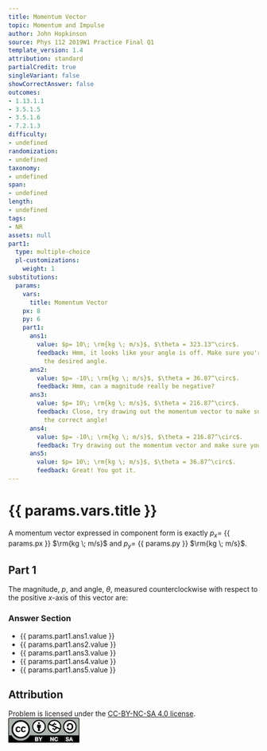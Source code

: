 ```yaml
---
title: Momentum Vector
topic: Momentum and Impulse
author: John Hopkinson
source: Phys 112 2019W1 Practice Final Q1
template_version: 1.4
attribution: standard
partialCredit: true
singleVariant: false
showCorrectAnswer: false
outcomes:
- 1.13.1.1
- 3.5.1.5
- 3.5.1.6
- 7.2.1.3
difficulty:
- undefined
randomization:
- undefined
taxonomy:
- undefined
span:
- undefined
length:
- undefined
tags:
- NR
assets: null
part1:
  type: multiple-choice
  pl-customizations:
    weight: 1
substitutions:
  params:
    vars:
      title: Momentum Vector
    px: 8
    py: 6
    part1:
      ans1:
        value: $p= 10\; \rm{kg \; m/s}$, $\theta = 323.13^\circ$.
        feedback: Hmm, it looks like your angle is off. Make sure you're calculating
          the desired angle.
      ans2:
        value: $p= -10\; \rm{kg \; m/s}$, $\theta = 36.87^\circ$.
        feedback: Hmm, can a magnitude really be negative?
      ans3:
        value: $p= 10\; \rm{kg \; m/s}$, $\theta = 216.87^\circ$.
        feedback: Close, try drawing out the momentum vector to make sure you have
          the correct angle!
      ans4:
        value: $p= -10\; \rm{kg \; m/s}$, $\theta = 216.87^\circ$.
        feedback: Try drawing out the momentum vector and make sure your answers match!
      ans5:
        value: $p= 10\; \rm{kg \; m/s}$, $\theta = 36.87^\circ$.
        feedback: Great! You got it.
---
```

# {{ params.vars.title }}
A momentum vector expressed in component form is exactly $p_x =$ {{ params.px }} $\rm{kg \; m/s}$ and $p_y =$ {{ params.py }} $\rm{kg \; m/s}$.

## Part 1

The magnitude, $p$, and angle, $\theta$, measured counterclockwise with respect to the positive $x$-axis of this vector are:

### Answer Section

- {{ params.part1.ans1.value }}
- {{ params.part1.ans2.value }}
- {{ params.part1.ans3.value }}
- {{ params.part1.ans4.value }}
- {{ params.part1.ans5.value }}

## Attribution

Problem is licensed under the [CC-BY-NC-SA 4.0 license](https://creativecommons.org/licenses/by-nc-sa/4.0/).<br> ![The Creative Commons 4.0 license requiring attribution-BY, non-commercial-NC, and share-alike-SA license.](https://raw.githubusercontent.com/firasm/bits/master/by-nc-sa.png)